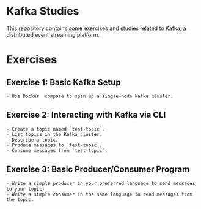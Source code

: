 # Kafka Studies
This repository contains some exercises and studies related to Kafka, a distributed event streaming platform.

# Exercises

## Exercise 1: Basic Kafka Setup
    - Use Docker  compose to spin up a single-node kafka cluster.

## Exercise 2: Interacting with Kafka via CLI
    - Create a topic named `test-topic`.
    - List topics in the Kafka cluster.
    - Describe a topic.
    - Produce messages to `test-topic`.
    - Consume messages from `test-topic`.

## Exercise 3: Basic Producer/Consumer Program
    - Write a simple producer in your preferred language to send messages to your topic.
    - Write a simple consumer in the same language to read messages from the topic.